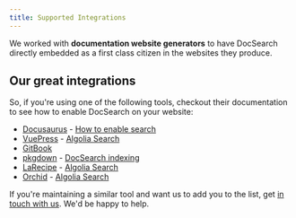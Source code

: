 ```yaml
---
title: Supported Integrations
---
```


We worked with **documentation website generators** to have DocSearch directly
embedded as a first class citizen in the websites they produce.

## Our great integrations

So, if you're using one of the following tools, checkout their documentation to
see how to enable DocSearch on your website:

- [Docusaurus][1] - [How to enable search][2]
- [VuePress][3] - [Algolia Search][4]
- [GitBook][5]
- [pkgdown][6] - [DocSearch indexing][7]
- [LaRecipe][8] - [Algolia Search][9]
- [Orchid][10] - [Algolia Search][11]

If you're maintaining a similar tool and want us to add you to the list, get [in
touch with us][12]. We'd be happy to help.

[1]: https://docusaurus.io/
[2]: https://docusaurus.io/docs/en/search#docsNav
[3]: https://vuepress.vuejs.org/
[4]:
  https://vuepress.vuejs.org/theme/default-theme-config.html#algolia-docsearch
[5]: https://docs.gitbook.com/
[6]: https://pkgdown.r-lib.org/
[7]: https://pkgdown.r-lib.org/articles/search.html
[8]: https://larecipe.binarytorch.com.my/docs/1.3/overview
[9]: https://larecipe.binarytorch.com.my/docs/1.3/configurations#search
[10]: https://orchid.run
[11]: https://orchid.run/plugins/orchidsearch#algolia-docsearch
[12]: mailto:docsearch@algolia.com
